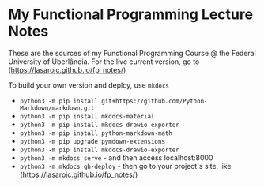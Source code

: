 # My Functional Programming Lecture Notes

These are the sources of my Functional Programming Course @ the Federal University of Uberlândia.
For the live current version, go to (https://lasarojc.github.io/fp_notes/)

To build your own version and deploy, use `mkdocs`

* `python3 -m pip install git+https://github.com/Python-Markdown/markdown.git`
* `python3 -m pip install mkdocs-material`
* `python3 -m pip install mkdocs-drawio-exporter`
* `python3 -m pip install python-markdown-math`
* `python3 -m pip upgrade pymdown-extensions`
* `python3 -m pip install mkdocs-drawio-exporter`
* `python3 -m mkdocs serve` - and then access localhost:8000
* `python3 -m mkdocs gh-deploy` - then go to your project's site, like (https://lasarojc.github.io/fp_notes/)
